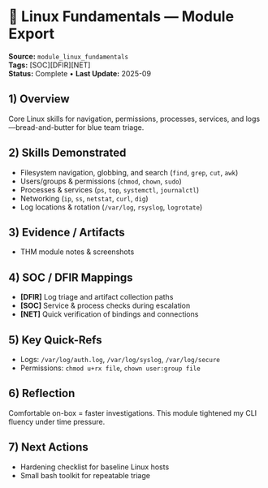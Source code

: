 # 🐧 Linux Fundamentals — Module Export
**Source:** `module_linux_fundamentals`  
**Tags:** [SOC][DFIR][NET]  
**Status:** Complete • **Last Update:** 2025-09

## 1) Overview
Core Linux skills for navigation, permissions, processes, services, and logs—bread-and-butter for blue team triage.

## 2) Skills Demonstrated
- Filesystem navigation, globbing, and search (`find`, `grep`, `cut`, `awk`)
- Users/groups & permissions (`chmod`, `chown`, `sudo`)
- Processes & services (`ps`, `top`, `systemctl`, `journalctl`)
- Networking (`ip`, `ss`, `netstat`, `curl`, `dig`)
- Log locations & rotation (`/var/log`, `rsyslog`, `logrotate`)

## 3) Evidence / Artifacts
- THM module notes & screenshots

## 4) SOC / DFIR Mappings
- **[DFIR]** Log triage and artifact collection paths
- **[SOC]** Service & process checks during escalation
- **[NET]** Quick verification of bindings and connections

## 5) Key Quick-Refs
- Logs: `/var/log/auth.log`, `/var/log/syslog`, `/var/log/secure`
- Permissions: `chmod u+rx file`, `chown user:group file`

## 6) Reflection
Comfortable on-box = faster investigations. This module tightened my CLI fluency under time pressure.

## 7) Next Actions
- Hardening checklist for baseline Linux hosts
- Small bash toolkit for repeatable triage
